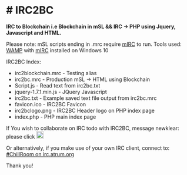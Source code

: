 <h1># IRC2BC</h1>

<p><strong>IRC to Blockchain i.e Blockchain in mSL &amp;&amp; IRC -> PHP using Jquery, Javascript and HTML.</strong></p> 

<p>Please note: mSL scripts ending in .mrc require <a href="https://www.mirc.co.uk/">mIRC</a> to run.
Tools used: <a href="http://www.wampserver.com/en//">WAMP</a> with <a href="https://www.mirc.co.uk/">mIRC</a> installed on Windows 10 
 
</p>
 
IRC2BC Index:

<ul>
  <li>irc2blockchain.mrc - Testing alias</li>
  <li>irc2bc.mrc - Production mSL -> HTML using Blockchain</li>
 <li>Script.js - Read text from irc2bc.txt</li>
 <li>jquery-1.7.1.min.js - JQuery Javascript</li>
 <li>irc2bc.txt - Example saved text file output from irc2bc.mrc</li>
 <li>favicon.ico - IRC2BC Favicon</li>
 <li>irc2bclogo.png - IRC2BC Header logo on PHP index page</li>
 <li>index.php - PHP main index page</li>
</ul>

If You wish to collaborate on IRC todo with IRC2BC, message newklear: please click
<a href="https://www.irccloud.com/invite?channel=%23ChillRoom&amp;hostname=irc.atrum.org&amp;port=6697&amp;ssl=1" target="_blank"><img src="https://img.shields.io/badge/IRC-%23ChillRoom-1e72ff.svg?style=plastic"  height="20"></a>

Or alternatively, if you make use of your own IRC client, connect to: <a href="irc://irc.atrum.org:6667/#chillroom">#ChillRoom on irc.atrum.org</a>

Thank you!


